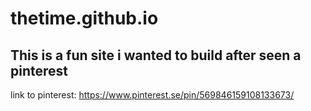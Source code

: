 # thetime.github.io

## This is a fun site i wanted to build after seen a pinterest

link to pinterest: https://www.pinterest.se/pin/569846159108133673/
